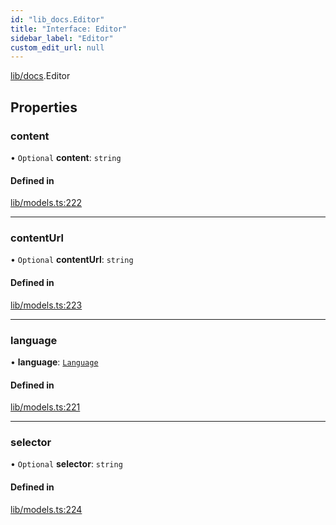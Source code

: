 ```yaml
---
id: "lib_docs.Editor"
title: "Interface: Editor"
sidebar_label: "Editor"
custom_edit_url: null
---
```


[lib/docs](../modules/lib_docs.md).Editor

## Properties

### content

• `Optional` **content**: `string`

#### Defined in

[lib/models.ts:222](https://github.com/live-codes/livecodes/blob/0b19ad3/src/lib/models.ts#L222)

___

### contentUrl

• `Optional` **contentUrl**: `string`

#### Defined in

[lib/models.ts:223](https://github.com/live-codes/livecodes/blob/0b19ad3/src/lib/models.ts#L223)

___

### language

• **language**: [`Language`](../modules/lib_docs.md#language)

#### Defined in

[lib/models.ts:221](https://github.com/live-codes/livecodes/blob/0b19ad3/src/lib/models.ts#L221)

___

### selector

• `Optional` **selector**: `string`

#### Defined in

[lib/models.ts:224](https://github.com/live-codes/livecodes/blob/0b19ad3/src/lib/models.ts#L224)
